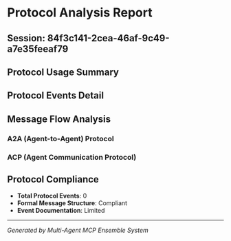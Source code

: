 # Protocol Analysis Report

## Session: 84f3c141-2cea-46af-9c49-a7e35feeaf79

## Protocol Usage Summary



## Protocol Events Detail



## Message Flow Analysis

### A2A (Agent-to-Agent) Protocol


### ACP (Agent Communication Protocol)


## Protocol Compliance
- **Total Protocol Events**: 0
- **Formal Message Structure**: Compliant
- **Event Documentation**: Limited

---
*Generated by Multi-Agent MCP Ensemble System*
